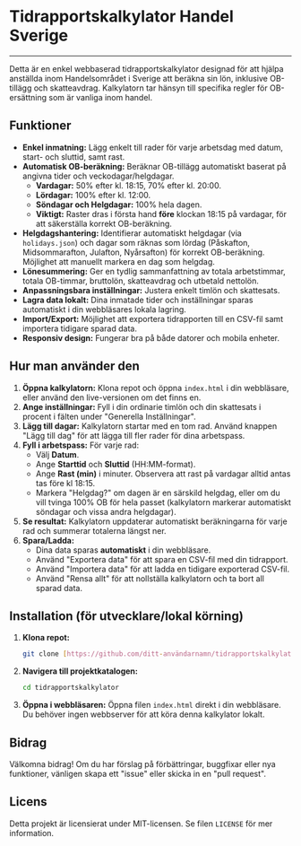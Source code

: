 # Tidrapportskalkylator Handel Sverige

---

Detta är en enkel webbaserad tidrapportskalkylator designad för att hjälpa anställda inom Handelsområdet i Sverige att beräkna sin lön, inklusive OB-tillägg och skatteavdrag. Kalkylatorn tar hänsyn till specifika regler för OB-ersättning som är vanliga inom handel.

## Funktioner

* **Enkel inmatning:** Lägg enkelt till rader för varje arbetsdag med datum, start- och sluttid, samt rast.
* **Automatisk OB-beräkning:** Beräknar OB-tillägg automatiskt baserat på angivna tider och veckodagar/helgdagar.
    * **Vardagar:** 50% efter kl. 18:15, 70% efter kl. 20:00.
    * **Lördagar:** 100% efter kl. 12:00.
    * **Söndagar och Helgdagar:** 100% hela dagen.
    * **Viktigt:** Raster dras i första hand **före** klockan 18:15 på vardagar, för att säkerställa korrekt OB-beräkning.
* **Helgdagshantering:** Identifierar automatiskt helgdagar (via `holidays.json`) och dagar som räknas som lördag (Påskafton, Midsommarafton, Julafton, Nyårsafton) för korrekt OB-beräkning. Möjlighet att manuellt markera en dag som helgdag.
* **Lönesummering:** Ger en tydlig sammanfattning av totala arbetstimmar, totala OB-timmar, bruttolön, skatteavdrag och utbetald nettolön.
* **Anpassningsbara inställningar:** Justera enkelt timlön och skattesats.
* **Lagra data lokalt:** Dina inmatade tider och inställningar sparas automatiskt i din webbläsares lokala lagring.
* **Import/Export:** Möjlighet att exportera tidrapporten till en CSV-fil samt importera tidigare sparad data.
* **Responsiv design:** Fungerar bra på både datorer och mobila enheter.

## Hur man använder den

1.  **Öppna kalkylatorn:** Klona repot och öppna `index.html` i din webbläsare, eller använd den live-versionen om det finns en.
2.  **Ange inställningar:** Fyll i din ordinarie timlön och din skattesats i procent i fälten under "Generella Inställningar".
3.  **Lägg till dagar:** Kalkylatorn startar med en tom rad. Använd knappen "Lägg till dag" för att lägga till fler rader för dina arbetspass.
4.  **Fyll i arbetspass:** För varje rad:
    * Välj **Datum**.
    * Ange **Starttid** och **Sluttid** (HH:MM-format).
    * Ange **Rast (min)** i minuter. Observera att rast på vardagar alltid antas tas före kl 18:15.
    * Markera "Helgdag?" om dagen är en särskild helgdag, eller om du vill tvinga 100% OB för hela passet (kalkylatorn markerar automatiskt söndagar och vissa andra helgdagar).
5.  **Se resultat:** Kalkylatorn uppdaterar automatiskt beräkningarna för varje rad och summerar totalerna längst ner.
6.  **Spara/Ladda:**
    * Dina data sparas **automatiskt** i din webbläsare.
    * Använd "Exportera data" för att spara en CSV-fil med din tidrapport.
    * Använd "Importera data" för att ladda en tidigare exporterad CSV-fil.
    * Använd "Rensa allt" för att nollställa kalkylatorn och ta bort all sparad data.

## Installation (för utvecklare/lokal körning)

1.  **Klona repot:**
    ```bash
    git clone [https://github.com/ditt-användarnamn/tidrapportskalkylator.git](https://github.com/ditt-användarnamn/tidrapportskalkylator.git)
    ```
2.  **Navigera till projektkatalogen:**
    ```bash
    cd tidrapportskalkylator
    ```
3.  **Öppna i webbläsaren:**
    Öppna filen `index.html` direkt i din webbläsare. Du behöver ingen webbserver för att köra denna kalkylator lokalt.

## Bidrag

Välkomna bidrag! Om du har förslag på förbättringar, buggfixar eller nya funktioner, vänligen skapa ett "issue" eller skicka in en "pull request".

## Licens

Detta projekt är licensierat under MIT-licensen. Se filen `LICENSE` för mer information.

